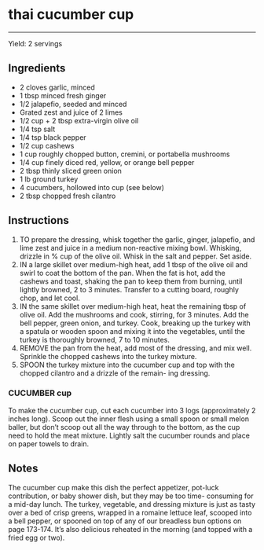 # thai cucumber cup
---
Yield: 2 servings

## Ingredients
- 2 cloves garlic, minced
- 1 tbsp minced fresh ginger
- 1/2 jalapefio, seeded and minced
- Grated zest and juice of 2 limes
- 1/2 cup + 2 tbsp extra-virgin olive oil
- 1/4 tsp salt
- 1/4 tsp black pepper
- 1/2 cup cashews
- 1 cup roughly chopped button, cremini, or portabella mushrooms
- 1/4 cup finely diced red, yellow, or orange bell pepper
- 2 tbsp thinly sliced green onion
- 1 lb ground turkey
- 4 cucumbers, hollowed into cup (see below)
- 2 tbsp chopped fresh cilantro

## Instructions
1. TO prepare the dressing, whisk together the garlic, ginger,
jalapefio, and lime zest and juice in a medium non-reactive
mixing bowl. Whisking, drizzle in % cup of the olive oil.
Whisk in the salt and pepper. Set aside.
2. IN a large skillet over medium-high heat, add 1 tbsp
of the olive oil and swirl to coat the bottom of the pan.
When the fat is hot, add the cashews and toast, shaking the
pan to keep them from burning, until lightly browned, 2 to
3 minutes. Transfer to a cutting board, roughly chop, and
let cool.
3. IN the same skillet over medium-high heat, heat the
remaining tbsp of olive oil. Add the mushrooms and
cook, stirring, for 3 minutes. Add the bell pepper, green
onion, and turkey. Cook, breaking up the turkey with a
spatula or wooden spoon and mixing it into the vegetables,
until the turkey is thoroughly browned, 7 to 10 minutes.
4. REMOVE the pan from the heat, add most of the dressing,
and mix well. Sprinkle the chopped cashews into the turkey
mixture.
5. SPOON the turkey mixture into the cucumber cup and
top with the chopped cilantro and a drizzle of the remain-
ing dressing.

### CUCUMBER cup 
To make the cucumber cup, cut each
cucumber into 3 logs (approximately 2 inches long). Scoop
out the inner flesh using a small spoon or small melon baller,
but don’t scoop out all the way through to the bottom, as the
cup need to hold the meat mixture. Lightly salt the cucumber
rounds and place on paper towels to drain.

## Notes

The cucumber cup make this dish the
perfect appetizer, pot-luck contribution, or
baby shower dish, but they may be too time-
consuming for a mid-day lunch. The turkey,
vegetable, and dressing mixture is just as
tasty over a bed of crisp greens, wrapped
in a romaine lettuce leaf, scooped into a bell
pepper, or spooned on top of any of our
breadless bun options on page 173-174.
It’s also delicious reheated in the morning
(and topped with a fried egg or two).
